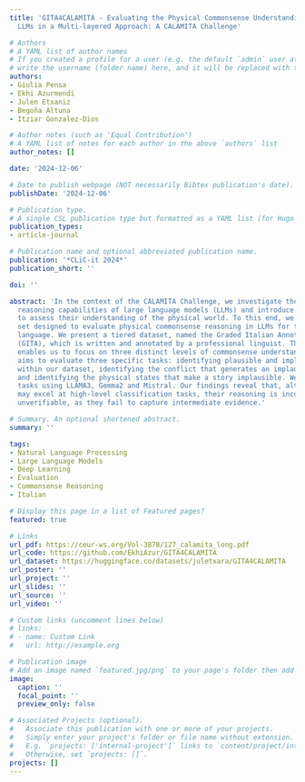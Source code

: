 ```yaml
---
title: 'GITA4CALAMITA - Evaluating the Physical Commonsense Understanding of Italian
  LLMs in a Multi-layered Approach: A CALAMITA Challenge'

# Authors
# A YAML list of author names
# If you created a profile for a user (e.g. the default `admin` user at `content/authors/admin/`), 
# write the username (folder name) here, and it will be replaced with their full name and linked to their profile.
authors:
- Giulia Pensa
- Ekhi Azurmendi
- Julen Etxaniz
- Begoña Altuna
- Itziar Gonzalez-Dios

# Author notes (such as 'Equal Contribution')
# A YAML list of notes for each author in the above `authors` list
author_notes: []

date: '2024-12-06'

# Date to publish webpage (NOT necessarily Bibtex publication's date).
publishDate: '2024-12-06'

# Publication type.
# A single CSL publication type but formatted as a YAML list (for Hugo requirements).
publication_types:
- article-journal

# Publication name and optional abbreviated publication name.
publication: '*CLiC-it 2024*'
publication_short: ''

doi: ''

abstract: 'In the context of the CALAMITA Challenge, we investigate the physical commonsense
  reasoning capabilities of large language models (LLMs) and introduce a methodology
  to assess their understanding of the physical world. To this end, we use a test
  set designed to evaluate physical commonsense reasoning in LLMs for the Italian
  language. We present a tiered dataset, named the Graded Italian Annotated dataset
  (GITA), which is written and annotated by a professional linguist. This dataset
  enables us to focus on three distinct levels of commonsense understanding. Our benchmark
  aims to evaluate three specific tasks: identifying plausible and implausible stories
  within our dataset, identifying the conflict that generates an implausible story,
  and identifying the physical states that make a story implausible. We perform these
  tasks using LLAMA3, Gemma2 and Mistral. Our findings reveal that, although the models
  may excel at high-level classification tasks, their reasoning is inconsistent and
  unverifiable, as they fail to capture intermediate evidence.'

# Summary. An optional shortened abstract.
summary: ''

tags:
- Natural Language Processing
- Large Language Models
- Deep Learning
- Evaluation
- Commonsense Reasoning
- Italian

# Display this page in a list of Featured pages?
featured: true

# Links
url_pdf: https://ceur-ws.org/Vol-3878/127_calamita_long.pdf
url_code: https://github.com/EkhiAzur/GITA4CALAMITA
url_dataset: https://huggingface.co/datasets/juletxara/GITA4CALAMITA
url_poster: ''
url_project: ''
url_slides: ''
url_source: ''
url_video: ''

# Custom links (uncomment lines below)
# links:
# - name: Custom Link
#   url: http://example.org

# Publication image
# Add an image named `featured.jpg/png` to your page's folder then add a caption below.
image:
  caption: ''
  focal_point: ''
  preview_only: false

# Associated Projects (optional).
#   Associate this publication with one or more of your projects.
#   Simply enter your project's folder or file name without extension.
#   E.g. `projects: ['internal-project']` links to `content/project/internal-project/index.md`.
#   Otherwise, set `projects: []`.
projects: []
---
```

